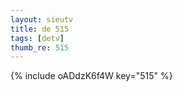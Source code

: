 ```yaml
--- 
layout: sieutv
title: de 515
tags: [detv]
thumb_re: 515
---
```

{% include oADdzK6f4W key="515" %} 
